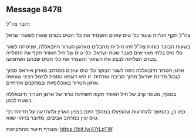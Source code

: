 ## Message 8478

דובר צה"ל:

צה"ל תקף חוליית שיגור כלי טיס עוינים והשמיד את כלי הטיס בטרם שוגרו לשטח ישראל

בשעות הבוקר כוחות צה"ל זיהו חוליית מחבלים מארגון הטרור חיזבאללה, שניסתה לשגר כלי טיס בלתי מאויישים לעבר שטח ישראל. כלי טיס של חיל האוויר תקף את החולייה בטרם הצליחה לבצע את השיגור והשמיד את כלי הטיס שבהם השתמשו.

ארגון הטרור חיזבאללה ניסה לשגר הבוקר כלי טיס עוינים ממרחב מארון א-ראס סמוך לגבול מדינת ישראל מתוך סביבה אזרחית. זו היא דוגמא נוספת לניצול הציני שעושה ארגון הטרור באוכלוסיות ובמתקנים אזרחיים.

בנוסף, מטוסי קרב של חיל האוויר תקפו תשתיות טרור של ארגון הטרור חיזבאללה בשטח לבנון. 

כמו כן, בהמשך להתרעות שהופעלו במהלך היום בצפון הארץ ולהתרעה על חדירת כלי טיס עוין במרחב אביבים, מדובר בזיהוי שווא.

מצורף תיעוד מהתקיפות: https://bit.ly/47rLpTW

